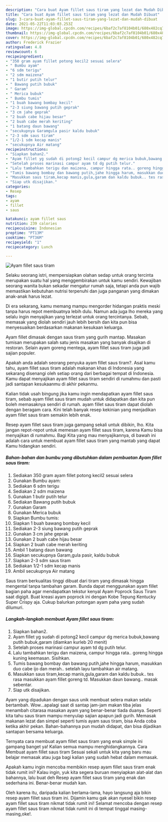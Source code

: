```yaml
---
description: "Cara buat Ayam fillet saus tiram yang lezat dan Mudah Dibuat"
title: "Cara buat Ayam fillet saus tiram yang lezat dan Mudah Dibuat"
slug: 3-cara-buat-ayam-fillet-saus-tiram-yang-lezat-dan-mudah-dibuat
date: 2021-05-22T11:03:03.253Z
image: https://img-global.cpcdn.com/recipes/6baf2c7af8104b01/680x482cq70/ayam-fillet-saus-tiram-foto-resep-utama.jpg
thumbnail: https://img-global.cpcdn.com/recipes/6baf2c7af8104b01/680x482cq70/ayam-fillet-saus-tiram-foto-resep-utama.jpg
cover: https://img-global.cpcdn.com/recipes/6baf2c7af8104b01/680x482cq70/ayam-fillet-saus-tiram-foto-resep-utama.jpg
author: Frederick Frazier
ratingvalue: 4.8
reviewcount: 6
recipeingredient:
- "350 gram ayam fillet potong kecil2 sesuai selera"
- " Bumbu ayam"
- "6 sdm terigu"
- "2 sdm maizena"
- "1 butir putih telur"
- " Bawang putih bubuk"
- " Garam"
- " Merica bubuk"
- " Bumbu tumis"
- "1 buah bawang bombay kecil"
- "2-3 siung bawang putih geprak"
- "3 cm jahe geprak"
- "2 buah cabe hijau besar"
- "2 buah cabe merah keriting"
- "1 batang daun bawang"
- "secukupnya Garamgula pasir kaldu bubuk"
- "2-3 sdm saus tiram"
- "1/2-1 sdm kecap manis"
- "secukupnya Air matang"
recipeinstructions:
- "Siapkan bahan2."
- "Ayam fillet yg sudah di potong2 kecil campur dg merica bubuk,bawang putih bubuk,garam (diamkan kurleb 20 menit)"
- "Setelah proses marinasi campur ayam td dg putih telur."
- "Lalu tambahkan terigu dan maizena, campur hingga rata.. goreng hingga kuning keemasan. Sisihkan."
- "Tumis bawang bombay dan bawang putih,jahe hingga harum, masukkan duo cabe ijo dan merah.. setelah layu tambahkan air matang."
- "Masukkan saus tiram,kecap manis,gula,garam dan kaldu bubuk.. tes rasa masukkan ayam fillet goreng td. Masukkan daun bawang.. masak sebentar."
- "Siap utk disajikan."
categories:
- Resep
tags:
- ayam
- fillet
- saus

katakunci: ayam fillet saus 
nutrition: 239 calories
recipecuisine: Indonesian
preptime: "PT13M"
cooktime: "PT36M"
recipeyield: "1"
recipecategory: Lunch

---
```



![Ayam fillet saus tiram](https://img-global.cpcdn.com/recipes/6baf2c7af8104b01/680x482cq70/ayam-fillet-saus-tiram-foto-resep-utama.jpg)

Selaku seorang istri, mempersiapkan olahan sedap untuk orang tercinta merupakan suatu hal yang menggembirakan untuk kamu sendiri. Kewajiban seorang  wanita bukan sekadar mengatur rumah saja, tetapi anda pun wajib memastikan kebutuhan nutrisi terpenuhi dan juga panganan yang dimakan anak-anak harus lezat.

Di era  sekarang, kamu memang mampu mengorder hidangan praktis meski tanpa harus repot membuatnya lebih dulu. Namun ada juga lho mereka yang selalu ingin menyajikan yang terlezat untuk orang tercintanya. Sebab, memasak yang diolah sendiri jauh lebih bersih dan kita pun bisa menyesuaikan berdasarkan makanan kesukaan keluarga. 

Ayam fillet dimasak dengan saus tiram yang gurih mantap. Masakan tumisan merupakan salah satu jenis masakan yang banyak disajikan di restoran. Selain ayam goreng mentega, ayam fillet saus tiram juga jadi sajian populer.

Apakah anda adalah seorang penyuka ayam fillet saus tiram?. Asal kamu tahu, ayam fillet saus tiram adalah makanan khas di Indonesia yang sekarang disenangi oleh setiap orang dari berbagai tempat di Indonesia. Kamu dapat menyajikan ayam fillet saus tiram sendiri di rumahmu dan pasti jadi santapan kesukaanmu di akhir pekanmu.

Kalian tidak usah bingung jika kamu ingin mendapatkan ayam fillet saus tiram, sebab ayam fillet saus tiram mudah untuk didapatkan dan kita pun boleh memasaknya sendiri di rumah. ayam fillet saus tiram dapat diolah dengan beragam cara. Kini telah banyak resep kekinian yang menjadikan ayam fillet saus tiram semakin lebih enak.

Resep ayam fillet saus tiram juga gampang sekali untuk dibikin, lho. Kita jangan repot-repot untuk memesan ayam fillet saus tiram, karena Kamu bisa menyajikan di rumahmu. Bagi Kita yang mau menyajikannya, di bawah ini adalah cara untuk membuat ayam fillet saus tiram yang mantab yang dapat Kamu hidangkan sendiri.

<!--inarticleads1-->

##### Bahan-bahan dan bumbu yang dibutuhkan dalam pembuatan Ayam fillet saus tiram:

1. Sediakan 350 gram ayam fillet potong kecil2 sesuai selera
1. Gunakan  Bumbu ayam:
1. Sediakan 6 sdm terigu
1. Sediakan 2 sdm maizena
1. Gunakan 1 butir putih telur
1. Sediakan  Bawang putih bubuk
1. Gunakan  Garam
1. Gunakan  Merica bubuk
1. Siapkan  Bumbu tumis:
1. Siapkan 1 buah bawang bombay kecil
1. Sediakan 2-3 siung bawang putih geprak
1. Gunakan 3 cm jahe geprak
1. Gunakan 2 buah cabe hijau besar
1. Siapkan 2 buah cabe merah keriting
1. Ambil 1 batang daun bawang
1. Siapkan secukupnya Garam,gula pasir, kaldu bubuk
1. Siapkan 2-3 sdm saus tiram
1. Sediakan 1/2-1 sdm kecap manis
1. Ambil secukupnya Air matang


Saus tiram berkualitas tinggi dibuat dari tiram yang dimasak hingga mengental tanpa tambahan garam. Bunda dapat menggunakan ayam fillet bagian paha agar mendapatkan tekstur kenyal Ayam Poprock Saus Tiram saat digigit. Buat kreasi ayam poprock ini dengan Kobe Tepung Kentucky Super Crispy aja. Cukup balurkan potongan ayam paha yang sudah dilumuri. 

<!--inarticleads2-->

##### Langkah-langkah membuat Ayam fillet saus tiram:

1. Siapkan bahan2.
1. Ayam fillet yg sudah di potong2 kecil campur dg merica bubuk,bawang putih bubuk,garam (diamkan kurleb 20 menit)
1. Setelah proses marinasi campur ayam td dg putih telur.
1. Lalu tambahkan terigu dan maizena, campur hingga rata.. goreng hingga kuning keemasan. Sisihkan.
1. Tumis bawang bombay dan bawang putih,jahe hingga harum, masukkan duo cabe ijo dan merah.. setelah layu tambahkan air matang.
1. Masukkan saus tiram,kecap manis,gula,garam dan kaldu bubuk.. tes rasa masukkan ayam fillet goreng td. Masukkan daun bawang.. masak sebentar.
1. Siap utk disajikan.


Ayam yang dipadukan dengan saus unik membuat selera makan selalu bertambah. Wow…apalagi saat di santap jam-jam makan tiba jelas menambah citarasa masakan ayam yang benar-benar tiada duanya. Seperti kita tahu saus tiram mampu menyulap sajian apapun jadi gurih. Memasak makanan lezat dan simpel seperti tumis ayam saus tiram, bisa Anda coba ketika akhir pekan. Bahan-bahannya pun mudah didapat, dan bisa dijadikan santapan bersama keluarga. 

Ternyata cara membuat ayam fillet saus tiram yang enak simple ini gampang banget ya! Kalian semua mampu menghidangkannya. Cara Membuat ayam fillet saus tiram Sesuai sekali untuk kita yang baru mau belajar memasak atau juga bagi kalian yang sudah hebat dalam memasak.

Apakah kamu ingin mencoba membikin resep ayam fillet saus tiram enak tidak rumit ini? Kalau ingin, yuk kita segera buruan menyiapkan alat-alat dan bahannya, lalu buat deh Resep ayam fillet saus tiram yang enak dan sederhana ini. Benar-benar mudah kan. 

Oleh karena itu, daripada kalian berlama-lama, hayo langsung aja bikin resep ayam fillet saus tiram ini. Dijamin kamu gak akan nyesel bikin resep ayam fillet saus tiram nikmat tidak rumit ini! Selamat mencoba dengan resep ayam fillet saus tiram nikmat tidak rumit ini di tempat tinggal masing-masing,oke!.

